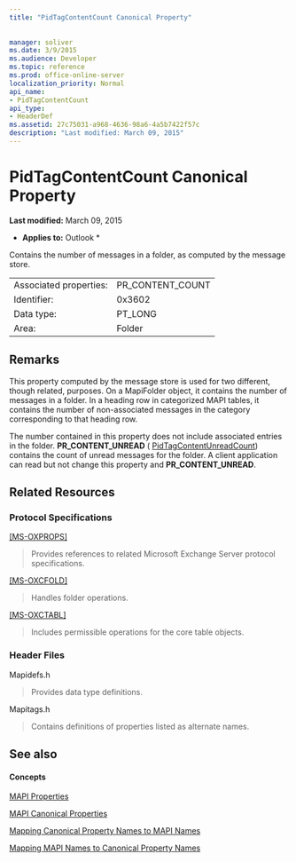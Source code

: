 ```yaml
---
title: "PidTagContentCount Canonical Property"
 
 
manager: soliver
ms.date: 3/9/2015
ms.audience: Developer
ms.topic: reference
ms.prod: office-online-server
localization_priority: Normal
api_name:
- PidTagContentCount
api_type:
- HeaderDef
ms.assetid: 27c75031-a968-4636-98a6-4a5b7422f57c
description: "Last modified: March 09, 2015"
---
```


# PidTagContentCount Canonical Property

 **Last modified:** March 09, 2015 
  
 * **Applies to:** Outlook * 
  
Contains the number of messages in a folder, as computed by the message store.
  
|||
|:-----|:-----|
|Associated properties:  <br/> |PR_CONTENT_COUNT  <br/> |
|Identifier:  <br/> |0x3602  <br/> |
|Data type:  <br/> |PT_LONG  <br/> |
|Area:  <br/> |Folder  <br/> |
   
## Remarks

This property computed by the message store is used for two different, though related, purposes. On a MapiFolder object, it contains the number of messages in a folder. In a heading row in categorized MAPI tables, it contains the number of non-associated messages in the category corresponding to that heading row.
  
The number contained in this property does not include associated entries in the folder. **PR_CONTENT_UNREAD** ( [PidTagContentUnreadCount](pidtagcontentunreadcount-canonical-property.md)) contains the count of unread messages for the folder. A client application can read but not change this property and **PR_CONTENT_UNREAD**. 
  
## Related Resources

### Protocol Specifications

[[MS-OXPROPS]](http://msdn.microsoft.com/library/f6ab1613-aefe-447d-a49c-18217230b148%28Office.15%29.aspx)
  
> Provides references to related Microsoft Exchange Server protocol specifications.
    
[[MS-OXCFOLD]](http://msdn.microsoft.com/library/c0f31b95-c07f-486c-98d9-535ed9705fbf%28Office.15%29.aspx)
  
> Handles folder operations.
    
[[MS-OXCTABL]](http://msdn.microsoft.com/library/d33612dc-36a8-4623-8a26-c156cf8aae4b%28Office.15%29.aspx)
  
> Includes permissible operations for the core table objects.
    
### Header Files

Mapidefs.h
  
> Provides data type definitions.
    
Mapitags.h
  
> Contains definitions of properties listed as alternate names.
    
## See also

#### Concepts

[MAPI Properties](mapi-properties.md)
  
[MAPI Canonical Properties](mapi-canonical-properties.md)
  
[Mapping Canonical Property Names to MAPI Names](mapping-canonical-property-names-to-mapi-names.md)
  
[Mapping MAPI Names to Canonical Property Names](mapping-mapi-names-to-canonical-property-names.md)

